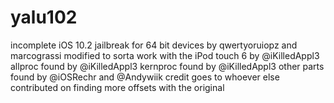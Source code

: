 # yalu102
incomplete iOS 10.2 jailbreak for 64 bit devices by qwertyoruiopz and marcograssi
modified to sorta work with the iPod touch 6 by @iKilledAppl3
allproc found by @iKilledAppl3
kernproc found by @iKilledAppl3 
other parts found by @iOSRechr and @Andywiik
credit goes to whoever else contributed on finding more offsets with the original
